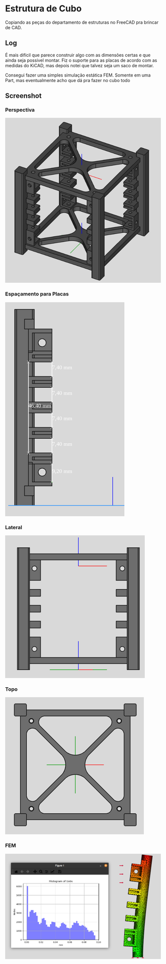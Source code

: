 # Estrutura de Cubo
Copiando as peças do departamento de estruturas no FreeCAD pra brincar de
CAD.

## Log
É mais difícil que parece construir algo com as dimensões certas e que ainda
seja possivel montar. Fiz o suporte para as placas de acordo com as medidas
do KiCAD, mas depois notei que talvez seja um saco de montar.

Consegui fazer uma simples simulação estática FEM. Somente em uma Part, mas
eventualmente acho que dá pra fazer no cubo todo

## Screenshot
### Perspectiva
![imagem cubo](./screenshot.png)

### Espaçamento para Placas
![espaço placas](./post_dim.png)

### Lateral

![lateral](./lateral.png)

### Topo

![topo](./topo.png)

### FEM

![fem](./test_fem.png)



